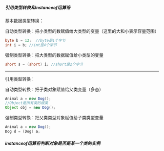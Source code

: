 #####  引用类型转换和instanceof运算符 

基本数据类型转换：

自动类型转换：把小类型的数赋值给大类型的变量（这里的大和小表示容量范围）

```java
byte b = 12;  //byte是1个字节
int i = b; //int是4个字节
```

强制类型转换：把大类型的数据赋值给小类型的变量

```java
short s = (short) i; //short是2个字节
```

------

引用类型转换：

自动类型转换：把子类对象赋值给父类变量（多态）

```java
Animal a = new Dog();
//Object是所有类的根类
Object obj = new Dog();
```

强制类型转换：把父类类型对象赋值给子类类型变量

```java
Animal a = new Dog();
Dog d = (Dog) a; 
```

##### instanceof运算符判断对象是否是某一个类的实例

